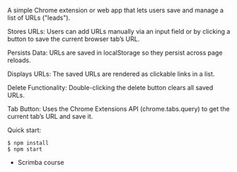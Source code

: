  A simple Chrome extension or web app that lets users save and manage a list of URLs ("leads").

Stores URLs: Users can add URLs manually via an input field or by clicking a button to save the current browser tab’s URL.

Persists Data: URLs are saved in localStorage so they persist across page reloads.

Displays URLs: The saved URLs are rendered as clickable links in a list.

Delete Functionality: Double-clicking the delete button clears all saved URLs.

Tab Button: Uses the Chrome Extensions API (chrome.tabs.query) to get the current tab’s URL and save it.

Quick start:

```
$ npm install
$ npm start
````

* Scrimba course 
